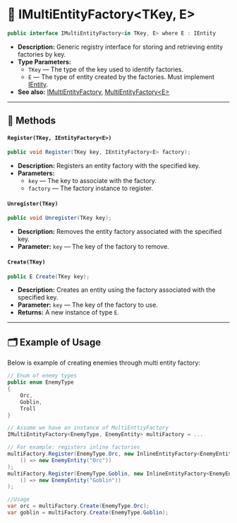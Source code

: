 # 🧩️ IMultiEntityFactory\<TKey, E>

```csharp
public interface IMultiEntityFactory<in TKey, E> where E : IEntity
```

- **Description:** Generic registry interface for storing and retrieving entity factories by key.
- **Type Parameters:**
    - `TKey` — The type of the key used to identify factories.
    - `E` — The type of entity created by the factories. Must implement [IEntity](../Entities/IEntity.md).
- **See also:** [IMultiEntityFactory](IMultiEntityFactory.md), [MultiEntityFactory\<E>](MultiEntityFactory%601.md)

---

## 🏹 Methods

#### `Register(TKey, IEntityFactory<E>)`

```csharp
public void Register(TKey key, IEntityFactory<E> factory);
```

- **Description:** Registers an entity factory with the specified key.
- **Parameters:**
    - `key` — The key to associate with the factory.
    - `factory` — The factory instance to register.

#### `Unregister(TKey)`

```csharp
public void Unregister(TKey key);
```

- **Description:** Removes the entity factory associated with the specified key.
- **Parameter:** `key` — The key of the factory to remove.

#### `Create(TKey)`

```csharp
public E Create(TKey key);
```
- **Description:** Creates an entity using the factory associated with the specified key.
- **Parameter:** `key` — The key of the factory to use.
- **Returns:** A new instance of type `E`.

---

## 🗂 Example of Usage

Below is example of creating enemies through multi entity factory: 

```csharp
// Enum of enemy types
public enum EnemyType 
{
    Orc,
    Goblin,
    Troll
}
```

```csharp
// Assume we have an instance of MultiEnttiyFactory
IMultiEntityFactory<EnemyType, EnemyEntity> multiFactory = ...

// For example: registers inline factories     
multiFactory.Register(EnemyType.Orc, new InlineEntityFactory<EnemyEntity>(
    () => new EnemyEntity("Orc"))
);
multiFactory.Register(EnemyType.Goblin, new InlineEntityFactory<EnemyEntity>(
    () => new EnemyEntity("Goblin"))
);
```

```csharp
//Usage
var orc = multiFactory.Create(EnemyType.Orc);
var goblin = multiFactory.Create(EnemyType.Goblin);
```